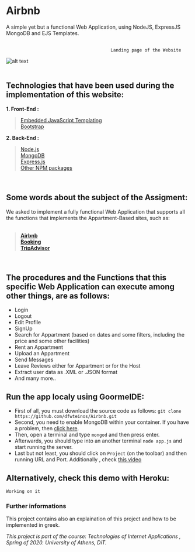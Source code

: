 # Airbnb

A simple yet but a functional Web Application, using NodeJS, ExpressJS MongoDB and EJS Templates.  
</br>

                                            Landing page of the Website

![alt text](https://github.com/dfwteinos/Airbnb/blob/main/imgs/Airbnb1.png)  
</br>


## Technologies that have been used during the implementation of this website:

**1. Front-End :**

> [Embedded JavaScript Templating](https://ejs.co/)  
> [Bootstrap](https://getbootstrap.com/)

**2. Back-End :**

> [Node.js](https://nodejs.org/en/)  
> [MongoDB](https://www.mongodb.com/)  
> [Express.js](https://expressjs.com/)  
> [Other NPM packages](https://github.com/dfwteinos/Airbnb/blob/main/package.json)  

</br>


## Some words about the subject of the Assigment:

We asked to implement a fully functional Web Application that supports all the functions that implements the Appartment-Based sites, such as:     
</br>
> **[Airbnb](https://www.airbnb.gr/?_set_bev_on_new_domain=1601885105_NDNhZDM1Y2U4MzY0)**   
> **[Booking](https://www.booking.com/index.el.html?label=gen173nr-1BCAEoggI46AdIM1gEaFyIAQGYAQi4ARnIAQzYAQHoAQGIAgGoAgO4Atqn6_sFwAIB0gIkNmU2YjhiYTgtYTRlOC00OGYzLWExMDAtNTVmZGQ4MjU2ZDJh2AIF4AIB;keep_landing=1&sb_price_type=total&)**  
> **[TripAdvisor](https://www.tripadvisor.com.gr/)**

</br>

## The procedures and the Functions that this specific Web Application can execute among other things, are as follows:

*   Login
*   Logout
*   Edit Profile
*   SignUp
*   Search for Appartment (based on dates and some filters, including the price and some other facilities)
*   Rent an Appartment
*   Upload an Appartment
*   Send Messages
*   Leave Reviews either for Appartment or for the Host
*   Extract user data as .XML or .JSON format
*   And many more..


## Run the app localy using GoormeIDE:

* First of all, you must download the source code as follows: `git clone https://github.com/dfwteinos/Airbnb.git`
* Second, you need to enable MongoDB within your container. If you have a problem, then [click here](https://help.goorm.io/en/goormide/18.faq/language-and-environment/how-to-install-mongodb).
* Then, open a terminal and type `mongod` and then press enter.
* Afterwards, you should type into an another terminal `node app.js` and start running the server.
* Last but not least, you should click on `Project` (on the toolbar) and then running URL and Port. Additionally , check [this video](https://www.youtube.com/watch?v=6CYTQm-6t9w)

## Alternatively, check this demo with Heroku:

`Working on it`

### Further informations

This project contains also an explaination of this project and how to be implemented in greek.

*This project is part of the course: Technologies of Internet Applications , Spring of 2020. University of Athens, DiT.*
